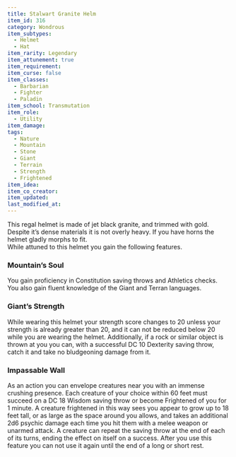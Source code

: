 ```yaml
---
title: Stalwart Granite Helm
item_id: 316
category: Wondrous
item_subtypes: 
  - Helmet
  - Hat
item_rarity: Legendary
item_attunement: true
item_requirement: 
item_curse: false
item_classes: 
  - Barbarian
  - Fighter
  - Paladin
item_school: Transmutation
item_role: 
  - Utility
item_damage: 
tags:
  - Nature
  - Mountain
  - Stone
  - Giant
  - Terrain
  - Strength
  - Frightened
item_idea: 
item_co_creator: 
item_updated:
last_modified_at:
---
```


This regal helmet is made of jet black granite, and trimmed with gold. Despite it’s dense materials it is not overly heavy. If you have horns the helmet gladly morphs to fit.  
While attuned to this helmet you gain the following features.

### Mountain’s Soul
You gain proficiency in Constitution saving throws and Athletics checks. You also gain fluent knowledge of the Giant and Terran languages.

### Giant’s Strength
While wearing this helmet your strength score changes to 20 unless your strength is already greater than 20, and it can not be reduced below 20 while you are wearing the helmet. Additionally, if a rock or similar object is thrown at you you can, with a successful DC 10 Dexterity saving throw, catch it and take no bludgeoning damage from it.

### Impassable Wall
As an action you can envelope creatures near you with an immense crushing presence. Each creature of your choice within 60 feet must succeed on a DC 18 Wisdom saving throw or become Frightened of you for 1 minute. A creature frightened in this way sees you appear to grow up to 18 feet tall, or as large as the space around you allows, and takes an additional 2d6 psychic damage each time you hit them with a melee weapon or unarmed attack. A creature can repeat the saving throw at the end of each of its turns, ending the effect on itself on a success. After you use this feature you can not use it again until the end of a long or short rest.
